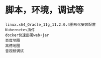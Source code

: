 # 脚本，环境，调试等

```
linux.x64_Oracle_11g_11.2.0.4图形化安装配置
Kubernetes插件
docker快速部署web+jar
百度地图
高德地图
音视频调试
```
